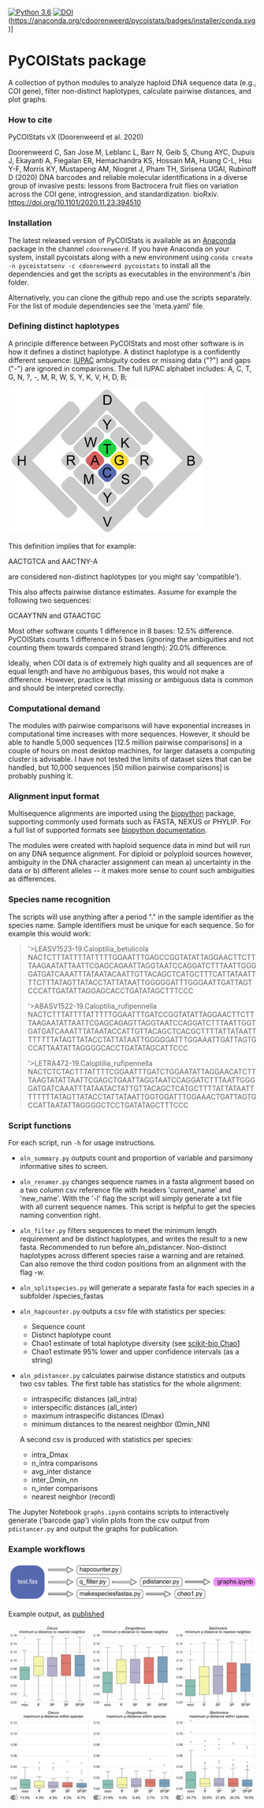 [![Python 3.6](https://img.shields.io/badge/python-3.6-blue.svg)](https://www.python.org/downloads/release/python-360/)
[![DOI](https://zenodo.org/badge/264048060.svg)](https://zenodo.org/badge/latestdoi/264048060)
(https://anaconda.org/cdoorenweerd/pycoistats/badges/installer/conda.svg)]

# PyCOIStats package
A collection of python modules to analyze haploid DNA sequence data (e.g., COI gene), filter non-distinct haplotypes, calculate pairwise distances, and plot graphs.


### How to cite

PyCOIStats vX (Doorenweerd et al. 2020)

Doorenweerd C, San Jose M, Leblanc L, Barr N, Geib S, Chung AYC, Dupuis J, Ekayanti A, Fiegalan ER, Hemachandra KS, Hossain MA, Huang C-L, Hsu Y-F, Morris KY, Mustapeng AM, Niogret J, Pham TH, Sirisena UGAI, Rubinoff D (2020) DNA barcodes and reliable molecular identifications in a diverse group of invasive pests: lessons from Bactrocera fruit flies on variation across the COI gene, introgression, and standardization. bioRxiv. https://doi.org/10.1101/2020.11.23.394510 

### Installation

The latest released version of PyCOIStats is available as an [Anaconda](https://anaconda.org/anaconda/repo) package in the channel `cdoorenweerd`. If you have Anaconda on your system, install pycoistats along with a new environment using `conda create -n pycoistatsenv -c cdoorenweerd pycoistats` to install all the dependencies and get the scripts as executables in the environment's /bin folder.

Alternatively, you can clone the github repo and use the scripts separately. For the list of module dependencies see the 'meta.yaml' file.


### Defining distinct haplotypes

A principle difference between PyCOIStats and most other software is in how it defines a distinct haplotype. A distinct haplotype is a confidently different sequence: [IUPAC](https://en.wikipedia.org/wiki/International_Union_of_Pure_and_Applied_Chemistry) ambiguity codes or missing data ("?") and gaps ("-") are ignored in comparisons. The full IUPAC alphabet includes: A, C, T, G, N, ?, -, M, R, W, S, Y, K, V, H, D, B;

![IUPAC ambiguity codes](./docs/IUPAC_codes.png)

This definition implies that for example:

AACTGTCA and AACTNY-A

are considered non-distinct haplotypes (or you might say 'compatible').

This also affects pairwise distance estimates. Assume for example the following two sequences:

GCAAYTNN and GTAACTGC

Most other software counts 1 difference in 8 bases: 12.5% difference. PyCOIStats counts 1 difference in 5 bases (ignoring the ambiguities and not counting them towards compared strand length): 20.0% difference.

Ideally, when COI data is of extremely high quality and all sequences are of equal length and have no ambiguous bases, this would not make a difference. However, practice is that missing or ambiguous data is common and should be interpreted correctly.


### Computational demand

The modules with pairwise comparisons will have exponential increases in computational time increases with more sequences. However, it should be able to handle 5,000 sequences [12.5 million pairwise comparisons] in a couple of hours on most desktop machines, for larger datasets a computing cluster is advisable. I have not tested the limits of dataset sizes that can be handled, but 10,000 sequences [50 million pairwise comparisons] is probably pushing it.


### Alignment input format

Multisequence alignments are imported using the [biopython](https://biopython.org/) package, supporting commonly used formats such as FASTA, NEXUS or PHYLIP. For a full list of supported formats see [biopython documentation](https://biopython.org/docs/dev/api/Bio.AlignIO.html).

The modules were created with haploid sequence data in mind but will run on any DNA sequence alignment. For diploid or polyploid sources however, ambiguity in the DNA character assignment can mean a) uncertainty in the data or b) different alleles -- it makes more sense to count such ambiguities as differences.

### Species name recognition

The scripts will use anything after a period "." in the sample identifier as the species name. Sample identifiers must be unique for each sequence. So for example this would work:

>'>LEASV1523-19.Caloptilia_betulicola
NACTCTTTATTTTATTTTTGGAATTTGAGCCGGTATATTAGGAACTTCTTTAAGAATATTAATTCGAGCAGAATTAGGTAATCCAGGATCTTTAATTGGGGATGATCAAATTTATAATACAATTGTTACAGCTCATGCTTTCATTATAATTTTCTTTATAGTTATACCTATTATAATTGGGGGATTTGGGAATTGATTAGTCCCATTGATATTAGGAGCACCTGATATAGCTTTCCC
>
>'>ABASV1522-19.Caloptilia_rufipennella
NACTCTTTATTTTATTTTTGGAATTTGATCCGGTATATTAGGAACTTCTTTAAGAATATTAATTCGAGCAGAGTTAGGTAATCCAGGATCTTTAATTGGTGATGATCAAATTTATAATACCATTGTTACAGCTCACGCTTTTATTATAATTTTTTTTATAGTTATACCTATTATAATTGGGGGATTTGGAAATTGATTAGTGCCATTAATATTAGGGGCACCTGATATAGCATTCCC
>
>'>LETRA472-19.Caloptilia_rufipennella
NACTCTCTACTTTATTTTCGGAATTTGATCTGGAATATTAGGAACATCTTTAAGTATATTAATTCGAGCTGAATTAGGTAATCCAGGATCTTTAATTGGGGATGATCAAATTTATAATACTATTGTTACAGCTCATGCTTTTATTATAATTTTTTTTATAGTTATACCTATTATAATTGGTGGATTTGGAAACTGATTAGTGCCATTAATATTAGGGGCTCCTGATATAGCTTTCCC


### Script functions

For each script, run `-h` for usage instructions.

- `aln_summary.py` outputs count and proportion of variable and parsimony informative sites to screen.

- `aln_renamer.py` changes sequence names in a fasta alignment based on a two column csv reference file with headers 'current_name' and 'new_name'. With the '-l' flag the script will simply generate a txt file with all current sequence names. This script is helpful to get the species naming convention right.

- `aln_filter.py` filters sequences to meet the minimum length requirement and be distinct haplotypes, and writes the result to a new fasta. Recommended to run before aln_pdistancer. Non-distinct haplotypes across different species raise a warning and are retained. Can also remove the third codon positions from an alignment with the flag -w.

- `aln_splitspecies.py` will generate a separate fasta for each species in a subfolder /species_fastas

- `aln_hapcounter.py` outputs a csv file with statistics per species:
    - Sequence count
    - Distinct haplotype count
    - Chao1 estimate of total haplotype diversity (see [scikit-bio Chao1](http://scikit-bio.org/docs/0.5.6/generated/skbio.diversity.alpha.chao1.html?highlight=chao1)
    - Chao1 estimate 95% lower and upper confidence intervals (as a string)

- `aln_pdistancer.py` calculates pairwise distance statistics and outputs two csv tables.
    The first table has statistics for the whole alignment:
    - intraspecific distances (all_intra)
    - interspecific distances (all_inter)
    - maximum intraspecific distances (Dmax)
    - minimum distances to the nearest neighbor (Dmin_NN)
    
    A second csv is produced with statistics per species:
    - intra_Dmax
    - n_intra comparisons
    - avg_inter distance
    - inter_Dmin_nn
    - n_inter comparisons
    - nearest neighbor (record)

The Jupyter Notebook `graphs.ipynb` contains scripts to interactively generate ('barcode gap') violin plots from the csv output from ```pdistancer.py``` and output the graphs for publication.



### Example workflows

![Workflow example](./docs/workflow_example.png)


Example output, as [published](https://doi.org/https://doi.org/10.1101/2020.11.23.394510)

![Output example](./docs/output_example.png)
